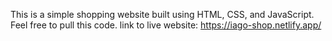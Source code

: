 This is a simple shopping website built using HTML, CSS, and JavaScript. Feel free to pull this code.
link to live website: https://iago-shop.netlify.app/
